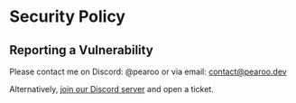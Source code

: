 # Security Policy

## Reporting a Vulnerability

Please contact me on Discord: @pearoo or via email: contact@pearoo.dev

Alternatively, [join our Discord server](https://discord.gg/s8zBYQk) and open a ticket.
